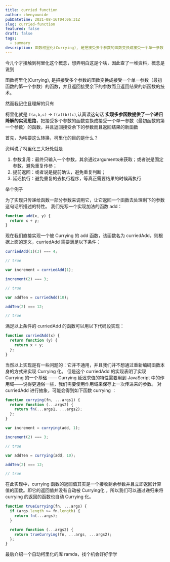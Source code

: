 ```yaml
---
title: curried function
author: zhenyounide
pubDatetime: 2021-08-16T04:06:31Z
slug: curried-function
featured: false
draft: false
tags:
  - summary
description: 函数柯里化(Currying), 是把接受多个参数的函数变换成接受一个单一参数（最初函数的第一个参数）的函数，并且返回接受余下的参数而且返回结果的新函数的技术。
---
```


今儿个才接触到柯里化这个概念，想弄明白这是个啥，因此查了一堆资料，概念是说到

函数柯里化(Currying), 是把接受多个参数的函数变换成接受一个单一参数（最初函数的第一个参数）的函数，并且返回接受余下的参数而且返回结果的新函数的技术。

然而我记住且理解的只有

柯里化就是 `f(a,b,c)` => `f(a)(b)(c)`,认真读这句话 **实现多参函数提供了一个递归降解的实现思路**，把接受多个参数的函数变换成接受一个单一参数（最初函数的第一个参数）的函数，并且返回接受余下的参数而且返回结果的新函数

首先，为啥要这么转换，柯里化的目的是什么？

资料说了柯里化三大好处就是

1. 参数复用：最终只输入一个参数，其余通过arguments来获取；或者说是固定参数，避免重复传参；
2. 提前返回：或者说是提前确认，避免重复判断；
3. 延迟执行：避免重复的去执行程序，等真正需要结果的时候再执行

举个例子

为了实现只传递给函数一部分参数来调用它，让它返回一个函数去处理剩下的参数这句话所描述的特性。 我们先写一个实现加法的函数 add：

```js
function add(x, y) {
  return x + y;
}
```

现在我们直接实现一个被 Currying 的 add 函数，该函数名为 curriedAdd，则根据上面的定义，curriedAdd 需要满足以下条件：

```js
curriedAdd(1)(3) === 4;

// true

var increment = curriedAdd(1);

increment(2) === 3;

// true

var addTen = curriedAdd(10);

addTen(2) === 12;

// true
```

满足以上条件的 curriedAdd 的函数可以用以下代码段实现：

```js
function curriedAdd(x) {
  return function (y) {
    return x + y;
  };
}
```

当然以上实现是有一些问题的：它并不通用，并且我们并不想通过重新编码函数本身的方式来实现 Currying 化。
但是这个 curriedAdd 的实现表明了实现 Currying 的一个基础 —— Currying 延迟求值的特性需要用到 JavaScript 中的作用域——说得更通俗一些，我们需要使用作用域来保存上一次传进来的参数。
对 curriedAdd 进行抽象，可能会得到如下函数 currying ：

```js
function currying(fn, ...args1) {
  return function (...args2) {
    return fn(...args1, ...args2);
  };
}

var increment = currying(add, 1);

increment(2) === 3;

// true

var addTen = currying(add, 10);

addTen(2) === 12;

// true
```

在此实现中，currying 函数的返回值其实是一个接收剩余参数并且立即返回计算值的函数。即它的返回值并没有自动被 Currying化 。所以我们可以通过递归来将 currying 的返回的函数也自动 Currying 化。

```js
function trueCurrying(fn, ...args) {
  if (args.length >= fn.length) {
    return fn(...args);
  }

  return function (...args2) {
    return trueCurrying(fn, ...args, ...args2);
  };
}
```

最后介绍一个自动柯里化的库 ramda，找个机会好好学学
